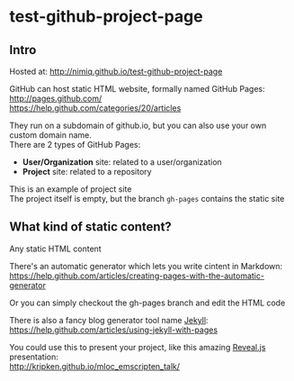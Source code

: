 test-github-project-page
========================

Intro
-----
Hosted at: http://nimiq.github.io/test-github-project-page

GitHub can host static HTML website, formally named GitHub Pages:  
http://pages.github.com/  
https://help.github.com/categories/20/articles

They run on a subdomain of github.io, but you can also use your own custom domain name.  
There are 2 types of GitHub Pages:
 - **User/Organization** site: related to a user/organization
 - **Project** site: related to a repository

This is an example of project site  
The project itself is empty, but the branch ```gh-pages``` contains the static site

What kind of static content?
----------------------------
Any static HTML content

There's an automatic generator which lets you write cintent in Markdown:  
https://help.github.com/articles/creating-pages-with-the-automatic-generator

Or you can simply checkout the gh-pages branch and edit the HTML code

There is also a fancy blog generator tool name [Jekyll](https://github.com/jekyll/jekyll):  
https://help.github.com/articles/using-jekyll-with-pages

You could use this to present your project, like this amazing [Reveal.js](http://lab.hakim.se/reveal-js/#/) presentation:  
http://kripken.github.io/mloc_emscripten_talk/
